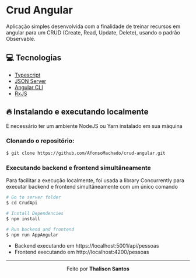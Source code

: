 # Crud Angular

Aplicação simples desenvolvida com a finalidade de treinar recursos em angular para um CRUD (Create, Read, Update, Delete), usando o padrão Observable. 

## :computer: Tecnologias
<ul>
 <li><a href="https://www.typescriptlang.org/">Typescript</a></li>
  <li><a href="https://github.com/typicode/json-server">JSON Server</a></li>
  <li><a href="https://github.com/angular/angular-cli">Angular CLI</a></li>  
  <li><a href="https://github.com/ReactiveX/RxJS">RxJS</a></li>
</ul>

## :fire: Instalando e executando localmente

É necessário ter um ambiente NodeJS ou Yarn instalado em sua máquina

### Clonando o repositório:

```
$ git clone https://github.com/AfonsoMachado/crud-angular.git
```

### Executando backend e frontend simultâneamente

Para facilitar a execução localmente, foi usada a library Concurrently para executar backend e frontend simultâneamente com um único comando

```bash
# Go to server folder
$ cd CrudApi

# Install Dependencies
$ npm install

# Run backend and frontend
$ npm run AppAngular
```
 - Backend executando em https://localhost:5001/api/pessoas
 - Frontend executando em http://localhost:4200/pessoas
 

 
 ---

<p align="center">Feito por <strong>Thalison Santos </strong> </p>
